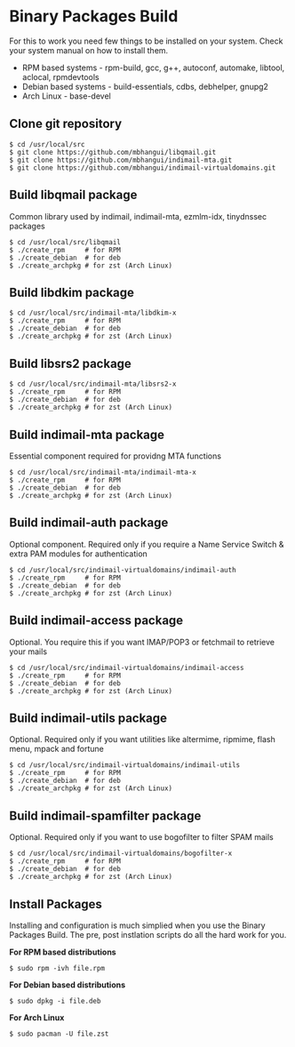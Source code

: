 # Binary Packages Build

For this to work you need few things to be installed on your system. Check your system manual on how to install them.

* RPM based systems - rpm-build, gcc, g++, autoconf, automake, libtool, aclocal, rpmdevtools
* Debian based systems - build-essentials, cdbs, debhelper, gnupg2
* Arch Linux - base-devel

## Clone git repository

```
$ cd /usr/local/src
$ git clone https://github.com/mbhangui/libqmail.git
$ git clone https://github.com/mbhangui/indimail-mta.git
$ git clone https://github.com/mbhangui/indimail-virtualdomains.git
```

## Build libqmail package

Common library used by indimail, indimail-mta, ezmlm-idx, tinydnssec packages

```
$ cd /usr/local/src/libqmail
$ ./create_rpm     # for RPM
$ ./create_debian  # for deb
$ ./create_archpkg # for zst (Arch Linux)
```

## Build libdkim package

```
$ cd /usr/local/src/indimail-mta/libdkim-x
$ ./create_rpm     # for RPM
$ ./create_debian  # for deb
$ ./create_archpkg # for zst (Arch Linux)
```

## Build libsrs2 package

```
$ cd /usr/local/src/indimail-mta/libsrs2-x
$ ./create_rpm     # for RPM
$ ./create_debian  # for deb
$ ./create_archpkg # for zst (Arch Linux)
```

## Build indimail-mta package

Essential component required for providng MTA functions

```
$ cd /usr/local/src/indimail-mta/indimail-mta-x
$ ./create_rpm     # for RPM
$ ./create_debian  # for deb
$ ./create_archpkg # for zst (Arch Linux)
```

## Build indimail-auth package

Optional component. Required only if you require a Name Service Switch & extra PAM modules for authentication

```
$ cd /usr/local/src/indimail-virtualdomains/indimail-auth
$ ./create_rpm     # for RPM
$ ./create_debian  # for deb
$ ./create_archpkg # for zst (Arch Linux)
```

## Build indimail-access package

Optional. You require this if you want IMAP/POP3 or fetchmail to retrieve your mails

```
$ cd /usr/local/src/indimail-virtualdomains/indimail-access
$ ./create_rpm     # for RPM
$ ./create_debian  # for deb
$ ./create_archpkg # for zst (Arch Linux)
```

## Build indimail-utils package

Optional. Required only if you want utilities like altermime, ripmime, flash menu, mpack and fortune

```
$ cd /usr/local/src/indimail-virtualdomains/indimail-utils
$ ./create_rpm     # for RPM
$ ./create_debian  # for deb
$ ./create_archpkg # for zst (Arch Linux)
```

## Build indimail-spamfilter package

Optional. Required only if you want to use bogofilter to filter SPAM mails

```
$ cd /usr/local/src/indimail-virtualdomains/bogofilter-x
$ ./create_rpm     # for RPM
$ ./create_debian  # for deb
$ ./create_archpkg # for zst (Arch Linux)
```

## Install Packages

Installing and configuration is much simplied when you use the Binary Packages Build. The pre, post instlation scripts do all the hard work for you.

**For RPM based distributions**

```
$ sudo rpm -ivh file.rpm
```

**For Debian based distributions**

```
$ sudo dpkg -i file.deb
```

**For Arch Linux**

```
$ sudo pacman -U file.zst
```
